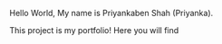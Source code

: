 Hello World, My name is Priyankaben Shah (Priyanka).

This project is my portfolio!
Here you will find 